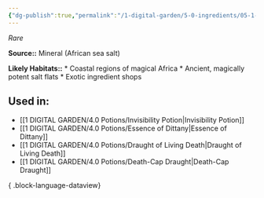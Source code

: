 ```yaml
---
{"dg-publish":true,"permalink":"/1-digital-garden/5-0-ingredients/05-1-mundane/african-sea-salt-vial-of/","tags":["ingredient","rare"]}
---
```


*Rare*

**Source::** Mineral (African sea salt)

**Likely Habitats::** * Coastal regions of magical Africa * Ancient, magically potent salt flats * Exotic ingredient shops

## Used in:

- [[1 DIGITAL GARDEN/4.0 Potions/Invisibility Potion\|Invisibility Potion]]
- [[1 DIGITAL GARDEN/4.0 Potions/Essence of Dittany\|Essence of Dittany]]
- [[1 DIGITAL GARDEN/4.0 Potions/Draught of Living Death\|Draught of Living Death]]
- [[1 DIGITAL GARDEN/4.0 Potions/Death-Cap Draught\|Death-Cap Draught]]

{ .block-language-dataview}

